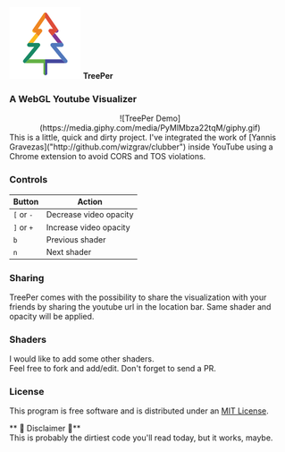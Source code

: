 
![TreePer Logo](/icons/icon128.png) **TreePer**

### A WebGL Youtube Visualizer
<div style="text-align: center;">
![TreePer Demo](https://media.giphy.com/media/PyMlMbza22tqM/giphy.gif)  
</div>
This is a little, quick and dirty project.  
I've integrated the work of [Yannis Gravezas]("http://github.com/wizgrav/clubber") inside YouTube using a Chrome extension to avoid CORS and TOS violations.

### Controls

| Button | Action |
| --- | --- |
| `[` or `-` | Decrease video opacity |
| `]` or `+` | Increase video opacity |
| `b` | Previous shader |
| `n` | Next shader |


### Sharing

TreePer comes with the possibility to share the visualization with your friends by sharing the youtube url in the location bar. Same shader and opacity will be applied.

### Shaders  
I would like to add some other shaders.  
Feel free to fork and add/edit. Don't forget to send a PR.

### License

This program is free software and is distributed under an [MIT License](https://github.com/wizgrav/clubber/blob/master/LICENSE).

** :beer: Disclaimer :beer:**  
This is probably the dirtiest code you'll read today, but it works, maybe.  
